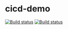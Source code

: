 # cicd-demo

[![Build status](https://github.com/fanyufan/cidi-demo/workflows/CI/badge.svg)]()
[![Build status](https://github.com/fanyufan/cidi-demo/workflows/Super-Linter/badge.svg)]()
